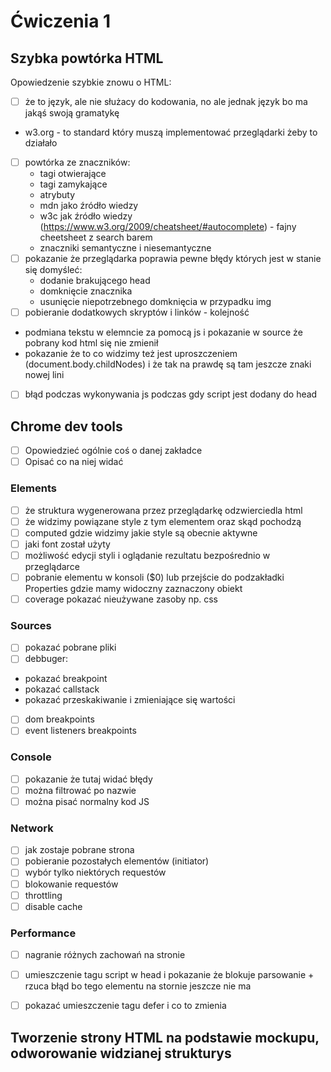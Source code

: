 # Ćwiczenia 1

## Szybka powtórka HTML

Opowiedzenie szybkie znowu o HTML:

- [ ] że to język, ale nie służacy do kodowania, no ale jednak język bo ma jakąś swoją gramatykę
- w3.org - to standard który muszą implementować przeglądarki żeby to działało
- [ ] powtórka ze znaczników: 
  - tagi otwierające 
  - tagi zamykające 
  - atrybuty
  - mdn jako źródło wiedzy 
  - w3c jak źródło wiedzy (https://www.w3.org/2009/cheatsheet/#autocomplete) - fajny cheetsheet z search barem
  - znaczniki semantyczne i niesemantyczne
- [ ] pokazanie że przeglądarka poprawia pewne błędy których jest w stanie się domyśleć:
  - dodanie brakującego head
  - domknięcie znacznika
  - usunięcie niepotrzebnego domknięcia w przypadku img
- [ ] pobieranie dodatkowych skryptów i linków - kolejność
- podmiana tekstu w elemncie za pomocą js i pokazanie w source że pobrany kod html się nie zmienił
- pokazanie że to co widzimy też jest uproszczeniem (document.body.childNodes) i że tak na prawdę są tam jeszcze znaki nowej lini
- [ ] błąd podczas wykonywania js podczas gdy script jest dodany do head

## Chrome dev tools

- [ ] Opowiedzieć ogólnie coś o danej zakładce
- [ ] Opisać co na niej widać

### Elements

- [ ] że struktura wygenerowana przez przeglądarkę odzwierciedla html
- [ ] że widzimy powiązane style z tym elementem oraz skąd pochodzą
- [ ] computed gdzie widzimy jakie style są obecnie aktywne
- [ ] jaki font został użyty
- [ ] możliwość edycji styli i oglądanie rezultatu bezpośrednio w przeglądarce
- [ ] pobranie elementu w konsoli ($0) lub przejście do podzakładki Properties gdzie mamy widoczny zaznaczony obiekt
- [ ] coverage pokazać nieużywane zasoby np. css

### Sources

- [ ] pokazać pobrane pliki
- [ ] debbuger:
 - pokazać breakpoint
 - pokazać callstack
 - pokazać przeskakiwanie i zmieniające się wartości
- [ ] dom breakpoints
- [ ] event listeners breakpoints

### Console

- [ ] pokazanie że tutaj widać błędy
- [ ] można filtrować po nazwie
- [ ] można pisać normalny kod JS

### Network

- [ ] jak zostaje pobrane strona
- [ ] pobieranie pozostałych elementów (initiator)
- [ ] wybór tylko niektórych requestów
- [ ] blokowanie requestów
- [ ] throttling
- [ ] disable cache

### Performance

- [ ] nagranie różnych zachowań na stronie
- [ ] umieszczenie tagu script w head i pokazanie że blokuje parsowanie + rzuca błąd bo tego elementu na stornie jeszcze nie ma
- [ ] pokazać umieszczenie tagu defer i co to zmienia


## Tworzenie strony HTML na podstawie mockupu, odworowanie widzianej strukturys
